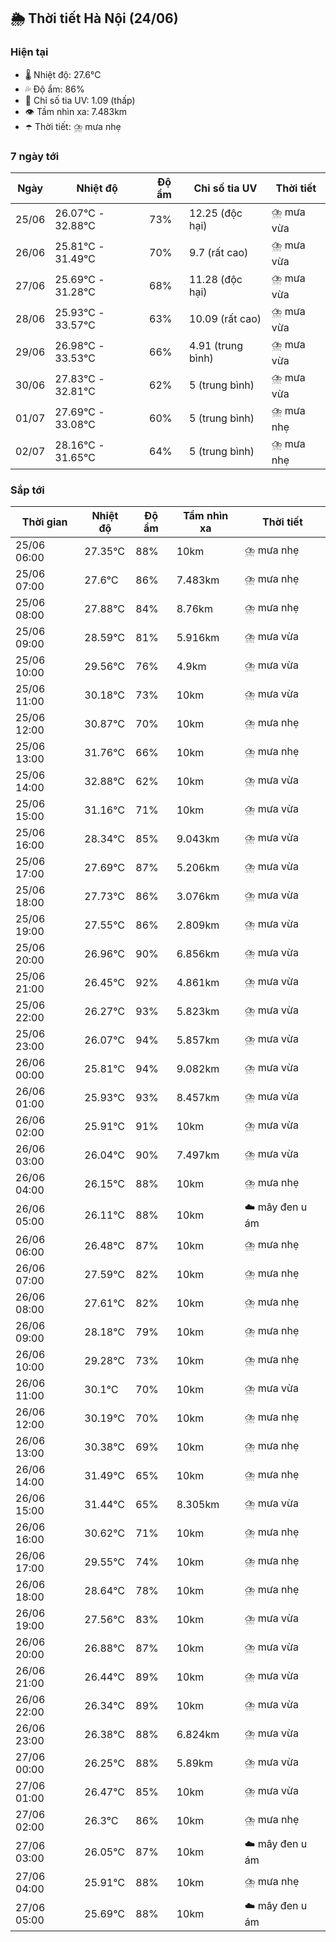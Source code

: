## 🌦️ Thời tiết Hà Nội (24/06)

### Hiện tại

- 🌡️ Nhiệt độ: 27.6℃
- 💦 Độ ẩm: 86%
- 🌟 Chỉ số tia UV: 1.09 (thấp)
- 👁️ Tầm nhìn xa: 7.483km
- ☂️ Thời tiết: ⛈️ mưa nhẹ

### 7 ngày tới

| Ngày | Nhiệt độ | Độ ẩm | Chỉ số tia UV | Thời tiết |
| --- | --- | --- | --- | --- |
| 25/06 | 26.07℃ - 32.88℃ | 73% | 12.25 (độc hại) | ⛈️ mưa vừa |
| 26/06 | 25.81℃ - 31.49℃ | 70% | 9.7 (rất cao) | ⛈️ mưa vừa |
| 27/06 | 25.69℃ - 31.28℃ | 68% | 11.28 (độc hại) | ⛈️ mưa vừa |
| 28/06 | 25.93℃ - 33.57℃ | 63% | 10.09 (rất cao) | ⛈️ mưa vừa |
| 29/06 | 26.98℃ - 33.53℃ | 66% | 4.91 (trung bình) | ⛈️ mưa vừa |
| 30/06 | 27.83℃ - 32.81℃ | 62% | 5 (trung bình) | ⛈️ mưa vừa |
| 01/07 | 27.69℃ - 33.08℃ | 60% | 5 (trung bình) | ⛈️ mưa nhẹ |
| 02/07 | 28.16℃ - 31.65℃ | 64% | 5 (trung bình) | ⛈️ mưa nhẹ |

### Sắp tới

| Thời gian | Nhiệt độ | Độ ẩm | Tầm nhìn xa | Thời tiết |
| --- | --- | --- | --- | --- |
| 25/06 06:00 | 27.35℃ | 88% | 10km | ⛈️ mưa nhẹ |
| 25/06 07:00 | 27.6℃ | 86% | 7.483km | ⛈️ mưa nhẹ |
| 25/06 08:00 | 27.88℃ | 84% | 8.76km | ⛈️ mưa nhẹ |
| 25/06 09:00 | 28.59℃ | 81% | 5.916km | ⛈️ mưa vừa |
| 25/06 10:00 | 29.56℃ | 76% | 4.9km | ⛈️ mưa vừa |
| 25/06 11:00 | 30.18℃ | 73% | 10km | ⛈️ mưa vừa |
| 25/06 12:00 | 30.87℃ | 70% | 10km | ⛈️ mưa nhẹ |
| 25/06 13:00 | 31.76℃ | 66% | 10km | ⛈️ mưa nhẹ |
| 25/06 14:00 | 32.88℃ | 62% | 10km | ⛈️ mưa vừa |
| 25/06 15:00 | 31.16℃ | 71% | 10km | ⛈️ mưa vừa |
| 25/06 16:00 | 28.34℃ | 85% | 9.043km | ⛈️ mưa vừa |
| 25/06 17:00 | 27.69℃ | 87% | 5.206km | ⛈️ mưa vừa |
| 25/06 18:00 | 27.73℃ | 86% | 3.076km | ⛈️ mưa vừa |
| 25/06 19:00 | 27.55℃ | 86% | 2.809km | ⛈️ mưa vừa |
| 25/06 20:00 | 26.96℃ | 90% | 6.856km | ⛈️ mưa vừa |
| 25/06 21:00 | 26.45℃ | 92% | 4.861km | ⛈️ mưa vừa |
| 25/06 22:00 | 26.27℃ | 93% | 5.823km | ⛈️ mưa vừa |
| 25/06 23:00 | 26.07℃ | 94% | 5.857km | ⛈️ mưa vừa |
| 26/06 00:00 | 25.81℃ | 94% | 9.082km | ⛈️ mưa vừa |
| 26/06 01:00 | 25.93℃ | 93% | 8.457km | ⛈️ mưa vừa |
| 26/06 02:00 | 25.91℃ | 91% | 10km | ⛈️ mưa vừa |
| 26/06 03:00 | 26.04℃ | 90% | 7.497km | ⛈️ mưa vừa |
| 26/06 04:00 | 26.15℃ | 88% | 10km | ⛈️ mưa nhẹ |
| 26/06 05:00 | 26.11℃ | 88% | 10km | ☁️ mây đen u ám |
| 26/06 06:00 | 26.48℃ | 87% | 10km | ⛈️ mưa nhẹ |
| 26/06 07:00 | 27.59℃ | 82% | 10km | ⛈️ mưa nhẹ |
| 26/06 08:00 | 27.61℃ | 82% | 10km | ⛈️ mưa nhẹ |
| 26/06 09:00 | 28.18℃ | 79% | 10km | ⛈️ mưa nhẹ |
| 26/06 10:00 | 29.28℃ | 73% | 10km | ⛈️ mưa nhẹ |
| 26/06 11:00 | 30.1℃ | 70% | 10km | ⛈️ mưa vừa |
| 26/06 12:00 | 30.19℃ | 70% | 10km | ⛈️ mưa nhẹ |
| 26/06 13:00 | 30.38℃ | 69% | 10km | ⛈️ mưa nhẹ |
| 26/06 14:00 | 31.49℃ | 65% | 10km | ⛈️ mưa nhẹ |
| 26/06 15:00 | 31.44℃ | 65% | 8.305km | ⛈️ mưa vừa |
| 26/06 16:00 | 30.62℃ | 71% | 10km | ⛈️ mưa nhẹ |
| 26/06 17:00 | 29.55℃ | 74% | 10km | ⛈️ mưa nhẹ |
| 26/06 18:00 | 28.64℃ | 78% | 10km | ⛈️ mưa nhẹ |
| 26/06 19:00 | 27.56℃ | 83% | 10km | ⛈️ mưa vừa |
| 26/06 20:00 | 26.88℃ | 87% | 10km | ⛈️ mưa vừa |
| 26/06 21:00 | 26.44℃ | 89% | 10km | ⛈️ mưa vừa |
| 26/06 22:00 | 26.34℃ | 89% | 10km | ⛈️ mưa vừa |
| 26/06 23:00 | 26.38℃ | 88% | 6.824km | ⛈️ mưa vừa |
| 27/06 00:00 | 26.25℃ | 88% | 5.89km | ⛈️ mưa vừa |
| 27/06 01:00 | 26.47℃ | 85% | 10km | ⛈️ mưa vừa |
| 27/06 02:00 | 26.3℃ | 86% | 10km | ⛈️ mưa nhẹ |
| 27/06 03:00 | 26.05℃ | 87% | 10km | ☁️ mây đen u ám |
| 27/06 04:00 | 25.91℃ | 88% | 10km | ⛈️ mưa nhẹ |
| 27/06 05:00 | 25.69℃ | 88% | 10km | ☁️ mây đen u ám |
